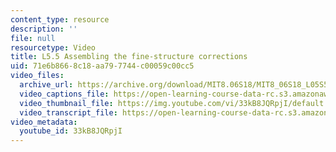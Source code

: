 ```yaml
---
content_type: resource
description: ''
file: null
resourcetype: Video
title: L5.5 Assembling the fine-structure corrections
uid: 71e6b866-8c18-aa79-7744-c00059c00cc5
video_files:
  archive_url: https://archive.org/download/MIT8.06S18/MIT8_06S18_L05S5_300k.mp4
  video_captions_file: https://open-learning-course-data-rc.s3.amazonaws.com/8-06-quantum-physics-iii-spring-2018/74f2ccee43e55377811aa0bfedf48139_33kB8JQRpjI.vtt
  video_thumbnail_file: https://img.youtube.com/vi/33kB8JQRpjI/default.jpg
  video_transcript_file: https://open-learning-course-data-rc.s3.amazonaws.com/8-06-quantum-physics-iii-spring-2018/d73fa2bbf832615f767b0d1cfc4aa29a_33kB8JQRpjI.pdf
video_metadata:
  youtube_id: 33kB8JQRpjI
---
```

